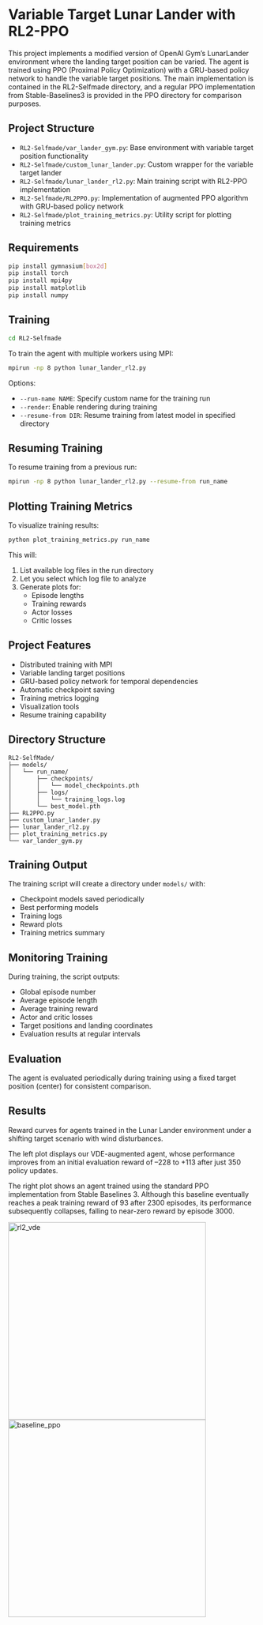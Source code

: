# Variable Target Lunar Lander with RL2-PPO

This project implements a modified version of OpenAI Gym’s LunarLander environment where the landing target position can be varied. The agent is trained using PPO (Proximal Policy Optimization) with a GRU-based policy network to handle the variable target positions. The main implementation is contained in the RL2-Selfmade directory, and a regular PPO implementation from Stable-Baselines3 is provided in the PPO directory for comparison purposes.

## Project Structure

- `RL2-Selfmade/var_lander_gym.py`: Base environment with variable target position functionality
- `RL2-Selfmade/custom_lunar_lander.py`: Custom wrapper for the variable target lander
- `RL2-Selfmade/lunar_lander_rl2.py`: Main training script with RL2-PPO implementation
- `RL2-Selfmade/RL2PPO.py`: Implementation of augmented PPO algorithm with GRU-based policy network
- `RL2-Selfmade/plot_training_metrics.py`: Utility script for plotting training metrics

## Requirements

```bash
pip install gymnasium[box2d]
pip install torch
pip install mpi4py
pip install matplotlib
pip install numpy
```

## Training


```bash
cd RL2-Selfmade
```

To train the agent with multiple workers using MPI:

```bash
mpirun -np 8 python lunar_lander_rl2.py
```

Options:
- `--run-name NAME`: Specify custom name for the training run
- `--render`: Enable rendering during training
- `--resume-from DIR`: Resume training from latest model in specified directory

## Resuming Training

To resume training from a previous run:

```bash
mpirun -np 8 python lunar_lander_rl2.py --resume-from run_name
```

## Plotting Training Metrics

To visualize training results:

```bash
python plot_training_metrics.py run_name
```

This will:
1. List available log files in the run directory
2. Let you select which log file to analyze
3. Generate plots for:
   - Episode lengths
   - Training rewards
   - Actor losses
   - Critic losses

## Project Features

- Distributed training with MPI
- Variable landing target positions
- GRU-based policy network for temporal dependencies
- Automatic checkpoint saving
- Training metrics logging
- Visualization tools
- Resume training capability

## Directory Structure

```
RL2-SelfMade/
├── models/
│   └── run_name/
│       ├── checkpoints/
│       │   └── model_checkpoints.pth
│       ├── logs/
│       │   └── training_logs.log
│       └── best_model.pth
├── RL2PPO.py
├── custom_lunar_lander.py
├── lunar_lander_rl2.py
├── plot_training_metrics.py
└── var_lander_gym.py
```

## Training Output

The training script will create a directory under `models/` with:
- Checkpoint models saved periodically
- Best performing models
- Training logs
- Reward plots
- Training metrics summary

## Monitoring Training

During training, the script outputs:
- Global episode number
- Average episode length
- Average training reward
- Actor and critic losses
- Target positions and landing coordinates
- Evaluation results at regular intervals

## Evaluation

The agent is evaluated periodically during training using a fixed target position (center) for consistent comparison. 

## Results 

Reward curves for agents trained in the Lunar Lander environment under a shifting target scenario with wind disturbances.

The left plot displays our VDE-augmented agent, whose performance improves from an initial evaluation reward of –228 to +113 after just 350 policy updates.

The right plot shows an agent trained using the standard PPO implementation from Stable Baselines 3. Although this baseline eventually reaches a peak training reward of 93 after 2300 episodes, its performance subsequently collapses, falling to near-zero reward by episode 3000.

<img src="https://github.com/user-attachments/assets/5ab62a8a-9620-4048-953e-966e89767dd0" alt="rl2_vde" width="400px">

<img src="https://github.com/user-attachments/assets/f2c6ef2c-cfa9-4d1d-b485-ee193ab49b10" alt="baseline_ppo" width="400px">







